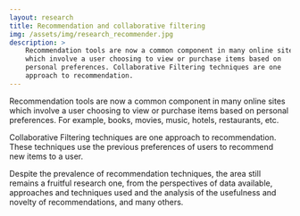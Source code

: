```yaml
---
layout: research
title: Recommendation and collaborative filtering
img: /assets/img/research_recommender.jpg
description: >
    Recommendation tools are now a common component in many online sites
    which involve a user choosing to view or purchase items based on
    personal preferences. Collaborative Filtering techniques are one
    approach to recommendation.
---
```


Recommendation tools are now a common component in many online sites which involve a user choosing to view or purchase items based on personal preferences. For example, books, movies, music, hotels, restaurants, etc.

Collaborative Filtering techniques are one approach to recommendation. These techniques use the previous preferences of users to recommend new items to a user.

Despite the prevalence of recommendation techniques, the area still remains a fruitful research one, from the perspectives of data available, approaches and techniques used and the analysis of the usefulness and novelty of recommendations, and many others.
